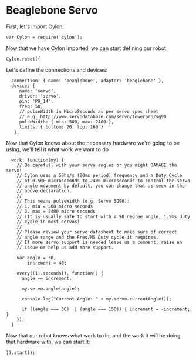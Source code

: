 # Beaglebone Servo

First, let's import Cylon:

    var Cylon = require('cylon');

Now that we have Cylon imported, we can start defining our robot

    Cylon.robot({

Let's define the connections and devices:

      connection: { name: 'beaglebone', adaptor: 'beaglebone' },
      device: {
         name: 'servo',
         driver: 'servo',
         pin: 'P9_14',
         freq: 50,
         // pulseWidth in MicroSeconds as per servo spec sheet
         // e.g. http://www.servodatabase.com/servo/towerpro/sg90
         pulseWidth: { min: 500, max: 2400 },
         limits: { bottom: 20, top: 160 }
       },

Now that Cylon knows about the necessary hardware we're going to be using, we'll
tell it what work we want to do

      work: function(my) {
        // Be carefull with your servo angles or you might DAMAGE the servo!
        // Cylon uses a 50hz/s (20ms period) frequency and a Duty Cycle
        // of 0.500 microseconds to 2400 microseconds to control the servo
        // angle movement by default, you can change that as seen in the
        // above declaration.
        //
        // This means pulseWidth (e.g. Servo SG90):
        // 1. min = 500 micro seconds
        // 2. max = 2400 micro seconds
        // (It is usually safe to start with a 90 degree angle, 1.5ms duty
        // cycle in most servos)
        //
        // Please review your servo datasheet to make sure of correct
        // angle range and the Freq/MS Duty cycle it requires.
        // If more servo support is needed leave us a comment, raise an
        // issue or help us add more support.

        var angle = 30,
            increment = 40;

        every((1).seconds(), function() {
          angle += increment;

          my.servo.angle(angle);

          console.log("Current Angle: " + my.servo.currentAngle());

          if ((angle === 30) || (angle === 150)) { increment = -increment; }
        });
      }

Now that our robot knows what work to do, and the work it will be doing that
hardware with, we can start it:

    }).start();
